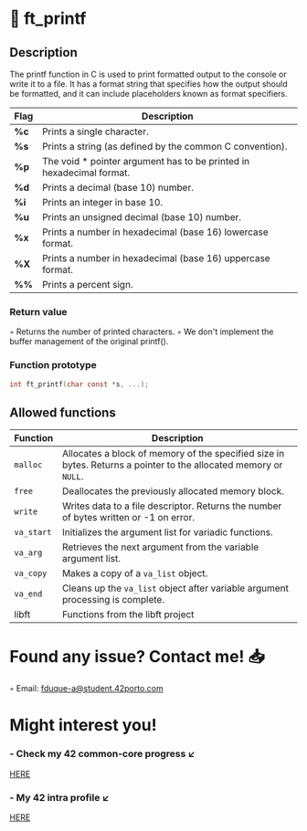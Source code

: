 # 📝 ft_printf

## Description

The printf function in C is used to print formatted output to the console or write it to a file. It has a format string that specifies how the output should be formatted, and it can include placeholders known as format specifiers.

| Flag   | Description														 			|
|-------|-----------------------------------------------------------------------------------|
| **%c** | Prints a single character.       													|
| **%s** | Prints a string (as defined by the common C convention).											|
| **%p** | The void * pointer argument has to be printed in hexadecimal format.								|
| **%d** | Prints a decimal (base 10) number.																	|
| **%i** | Prints an integer in base 10.               											|
| **%u** | Prints an unsigned decimal (base 10) number.               									|
| **%x** | Prints a number in hexadecimal (base 16) lowercase format.                				|
| **%X** | Prints a number in hexadecimal (base 16) uppercase format.                				|
| **%%** | Prints a percent sign.                 											|

### Return value
◦ Returns the number of printed characters.
◦ We don't implement the buffer management of the original printf().

### Function prototype

```C
int ft_printf(char const *s, ...);
```

## Allowed functions

| Function   | Description                                                                                                      |
|------------|------------------------------------------------------------------------------------------------------------------|
| `malloc`   | Allocates a block of memory of the specified size in bytes. Returns a pointer to the allocated memory or `NULL`. |
| `free`     | Deallocates the previously allocated memory block.                                                               |
| `write`    | Writes data to a file descriptor. Returns the number of bytes written or -1 on error.                           |
| `va_start` | Initializes the argument list for variadic functions.                                                            |
| `va_arg`   | Retrieves the next argument from the variable argument list.                                                     |
| `va_copy`  | Makes a copy of a `va_list` object.                                                                               |
| `va_end`   | Cleans up the `va_list` object after variable argument processing is complete.                                   |
| libft      | Functions from the libft project                                                                                 |

# Found any issue? Contact me! 📥

◦ Email: fduque-a@student.42porto.com

# Might interest you!

### - Check my 42 common-core progress ↙️

[HERE](https://github.com/fduquea/42cursus)

### - My 42 intra profile ↙️
[HERE](https://profile.intra.42.fr/users/fduque-a)
